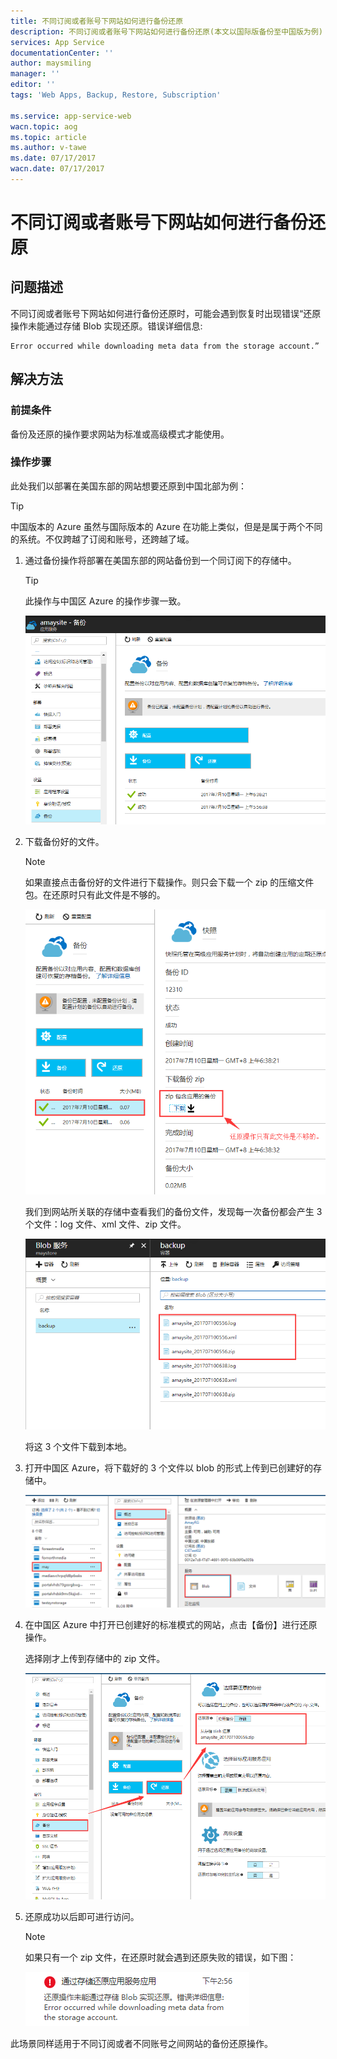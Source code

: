 ```yaml
---
title: 不同订阅或者账号下网站如何进行备份还原
description: 不同订阅或者账号下网站如何进行备份还原(本文以国际版备份至中国版为例)
services: App Service
documentationCenter: ''
author: maysmiling
manager: ''
editor: ''
tags: 'Web Apps, Backup, Restore, Subscription'

ms.service: app-service-web
wacn.topic: aog
ms.topic: article
ms.author: v-tawe
ms.date: 07/17/2017
wacn.date: 07/17/2017
---
```


# 不同订阅或者账号下网站如何进行备份还原

## 问题描述

不同订阅或者账号下网站如何进行备份还原时，可能会遇到恢复时出现错误“还原操作未能通过存储 Blob 实现还原。错误详细信息:
 
```
Error occurred while downloading meta data from the storage account.”
```

## 解决方法

### 前提条件

备份及还原的操作要求网站为标准或高级模式才能使用。

### 操作步骤

此处我们以部署在美国东部的网站想要还原到中国北部为例：

> [!TIP]
> 中国版本的 Azure 虽然与国际版本的 Azure 在功能上类似，但是是属于两个不同的系统。不仅跨越了订阅和账号，还跨越了域。

1. 通过备份操作将部署在美国东部的网站备份到一个同订阅下的存储中。

    > [!TIP]
    > 此操作与中国区 Azure 的操作步骤一致。

    ![portal](./media/aog-web-apps-howto-backup-through-different-subscriptions/portal.png)

2. 下载备份好的文件。

    > [!NOTE]
    > 如果直接点击备份好的文件进行下载操作。则只会下载一个 zip 的压缩文件包。在还原时只有此文件是不够的。

    ![portal-2](./media/aog-web-apps-howto-backup-through-different-subscriptions/portal-2.png)

    我们到网站所关联的存储中查看我们的备份文件，发现每一次备份都会产生 3 个文件：log 文件、xml 文件、zip 文件。

    ![portal-3](./media/aog-web-apps-howto-backup-through-different-subscriptions/portal-3.png)
    
    将这 3 个文件下载到本地。

3. 打开中国区 Azure，将下载好的 3 个文件以 blob 的形式上传到已创建好的存储中。

    ![portal-4](./media/aog-web-apps-howto-backup-through-different-subscriptions/portal-4.png)

4. 在中国区 Azure 中打开已创建好的标准模式的网站，点击【备份】进行还原操作。

    选择刚才上传到存储中的 zip 文件。

    ![portal-5](./media/aog-web-apps-howto-backup-through-different-subscriptions/portal-5.png)

5. 还原成功以后即可进行访问。

    > [!NOTE]
    > 如果只有一个 zip 文件，在还原时就会遇到还原失败的错误，如下图：

    ![error](./media/aog-web-apps-howto-backup-through-different-subscriptions/error.png)

此场景同样适用于不同订阅或者不同账号之间网站的备份还原操作。